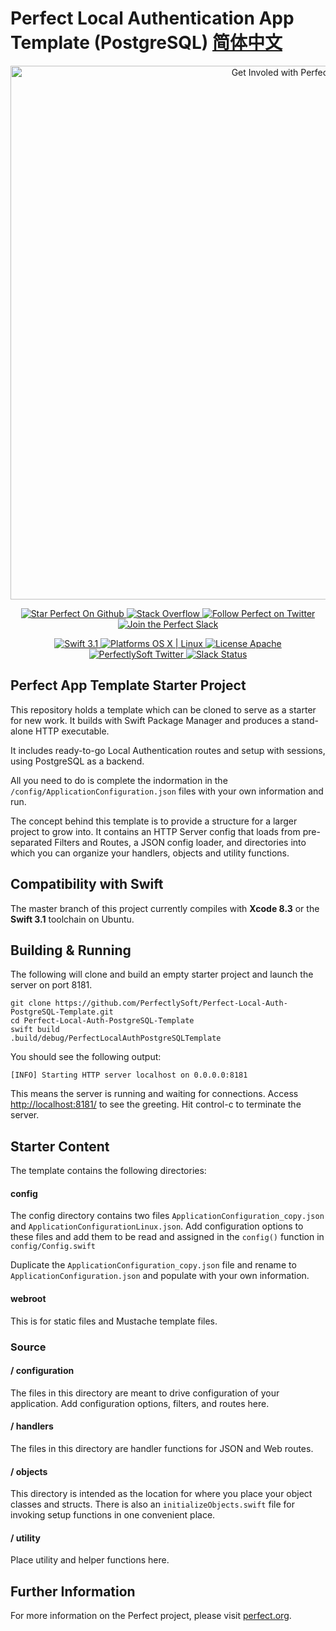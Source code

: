 # Perfect Local Authentication App Template (PostgreSQL) [简体中文](README.zh_CN.md)

<p align="center">
    <a href="http://perfect.org/get-involved.html" target="_blank">
        <img src="http://perfect.org/assets/github/perfect_github_2_0_0.jpg" alt="Get Involed with Perfect!" width="854" />
    </a>
</p>

<p align="center">
    <a href="https://github.com/PerfectlySoft/Perfect" target="_blank">
        <img src="http://www.perfect.org/github/Perfect_GH_button_1_Star.jpg" alt="Star Perfect On Github" />
    </a>  
    <a href="http://stackoverflow.com/questions/tagged/perfect" target="_blank">
        <img src="http://www.perfect.org/github/perfect_gh_button_2_SO.jpg" alt="Stack Overflow" />
    </a>  
    <a href="https://twitter.com/perfectlysoft" target="_blank">
        <img src="http://www.perfect.org/github/Perfect_GH_button_3_twit.jpg" alt="Follow Perfect on Twitter" />
    </a>  
    <a href="http://perfect.ly" target="_blank">
        <img src="http://www.perfect.org/github/Perfect_GH_button_4_slack.jpg" alt="Join the Perfect Slack" />
    </a>
</p>

<p align="center">
    <a href="https://developer.apple.com/swift/" target="_blank">
        <img src="https://img.shields.io/badge/Swift-3.1-orange.svg?style=flat" alt="Swift 3.1">
    </a>
    <a href="https://developer.apple.com/swift/" target="_blank">
        <img src="https://img.shields.io/badge/Platforms-OS%20X%20%7C%20Linux%20-lightgray.svg?style=flat" alt="Platforms OS X | Linux">
    </a>
    <a href="http://perfect.org/licensing.html" target="_blank">
        <img src="https://img.shields.io/badge/License-Apache-lightgrey.svg?style=flat" alt="License Apache">
    </a>
    <a href="http://twitter.com/PerfectlySoft" target="_blank">
        <img src="https://img.shields.io/badge/Twitter-@PerfectlySoft-blue.svg?style=flat" alt="PerfectlySoft Twitter">
    </a>
    <a href="http://perfect.ly" target="_blank">
        <img src="http://perfect.ly/badge.svg" alt="Slack Status">
    </a>
</p>

## Perfect App Template Starter Project

This repository holds a template which can be cloned to serve as a starter for new work. It builds with Swift Package Manager and produces a stand-alone HTTP executable.

It includes ready-to-go Local Authentication routes and setup with sessions, using PostgreSQL as a backend.

All you need to do is complete the indormation in the `/config/ApplicationConfiguration.json` files with your own information and run.

The concept behind this template is to provide a structure for a larger project to grow into. It contains an HTTP Server config that loads from pre-separated Filters and Routes, a JSON config loader, and directories into which you can organize your handlers, objects and utility functions.

## Compatibility with Swift

The master branch of this project currently compiles with **Xcode 8.3** or the **Swift 3.1** toolchain on Ubuntu.

## Building & Running

The following will clone and build an empty starter project and launch the server on port 8181.

```
git clone https://github.com/PerfectlySoft/Perfect-Local-Auth-PostgreSQL-Template.git
cd Perfect-Local-Auth-PostgreSQL-Template
swift build
.build/debug/PerfectLocalAuthPostgreSQLTemplate
```

You should see the following output:

```
[INFO] Starting HTTP server localhost on 0.0.0.0:8181
```

This means the server is running and waiting for connections. Access [http://localhost:8181/](http://localhost:8181/) to see the greeting. Hit control-c to terminate the server.

## Starter Content

The template contains the following directories:

#### config

The config directory contains two files `ApplicationConfiguration_copy.json` and `ApplicationConfigurationLinux.json`. Add configuration options to these files and add them to be read and assigned in the `config()` function in `config/Config.swift`

Duplicate the `ApplicationConfiguration_copy.json` file and rename to `ApplicationConfiguration.json` and populate with your own information.

#### webroot

This is for static files and Mustache template files.

### Source 

#### / configuration

The files in this directory are meant to drive configuration of your application. Add configuration options, filters, and routes here.

#### / handlers

The files in this directory are handler functions for JSON and Web routes.

#### / objects

This directory is intended as the location for where you place your object classes and structs. There is also an `initializeObjects.swift` file for invoking setup functions in one convenient place.

#### / utility

Place utility and helper functions here.

## Further Information
For more information on the Perfect project, please visit [perfect.org](http://perfect.org).
